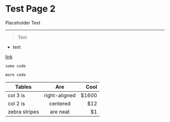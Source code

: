 # Test Page 2

Placeholder Text

***
> Text
* text

[link](http://purhan.me/wiki-sphinx/pages/Placeholder-Page)

`some code`

```
more code
```

| Tables        | Are           | Cool  |
| ------------- |:-------------:| -----:|
| col 3 is      | right-aligned | $1600 |
| col 2 is      | centered      |   $12 |
| zebra stripes | are neat      |    $1 |
